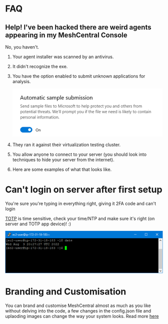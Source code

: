 # FAQ

## Help! I've been hacked there are weird agents appearing in my MeshCentral Console

No, you haven't.

1. Your agent installer was scanned by an antivirus.

2. It didn't recognize the exe.

3. You have the option enabled to submit unknown applications for analysis.

    ![AV Option1](images/faq_av_option1.png)

4. They ran it against their virtualization testing cluster.

5. You allow anyone to connect to your server (you should look into techniques to hide your server from the internet).

6. Here are some examples of what that looks like.

# Can't login on server after first setup

You're sure you're typing in everything right, giving it 2FA code and can't login

[TOTP](https://en.wikipedia.org/wiki/Time-based_one-time_password) is time sensitive, check your time/NTP and make sure it's right (on server and TOTP app device)! :)

![](images/2022-08-04-18-19-19.png)

# Branding and Customisation

You can brand and customise MeshCentral almost as much as you like without delving into the code, a few changes in the config.json file and uplaoding images can change the way your system looks. Read more [here](https://ylianst.github.io/MeshCentral/meshcentral/#branding-terms-of-use)

